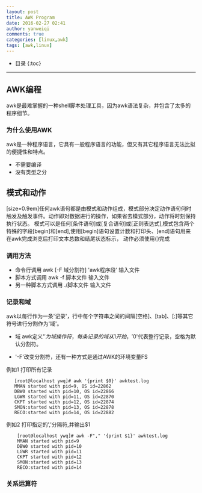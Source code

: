 ```yaml
---
layout: post
title: AWK Program
date: 2016-02-27 02:41
author: yanweiqi
comments: true
categories: [linux,awk]
tags: [awk,linux]
---
```


* 目录
{:toc}

--------------------------

## AWK编程

   awk是最难掌握的一种shell脚本处理工具，因为awk语法复杂，并包含了太多的程序细节。

### 为什么使用AWK

   awk是一种程序语言，它具有一般程序语言的功能，但又有其它程序语言无法比拟的便捷性和特点。

* 不需要编译
* 没有类型之分  

## 模式和动作
   [size=0.9em]任何awk语句都是由模式和动作组成，模式部分决定动作语句何时触发及触发事件。动作即对数据进行的操作，如果省去模式部分，动作将时刻保持执行状态。
   模式可以是任何[条件语句]或[复合语句]或[正则表达式],模式包含两个特殊的字段[begin]和[end],使用[begin]语句设置计数和打印头、[end]语句用来在awk完成浏览后打印文本总数和结尾状态标示，
   动作必须使用{}完成

### 调用方法

* 命令行调用
  awk [-F 域分割符] 'awk程序段' 输入文件
* 脚本方式调用
  awk -f 脚本文件 输入文件
* 另一种脚本方式调用
  ./脚本文件 输入文件

### 记录和域

  awk以每行作为一条'记录'，行中每个字符串之间的间隔[空格]、[tab]、[:]等其它符号进行分割作为'域'。

* 域 awk定义'$'为域操作符，每条记录的域从1开始，'$0'代表整行记录，空格为默认分割符。

* '-F'改变分割符，还有一种方式是通过AWK的环境变量FS

例如1 打印所有记录

``` shell
   [root@localhost ywq]# awk '{print $0}' awktest.log
   MMAN started with pid=9, OS id=22862
   DBW0 started with pid=10, OS id=22866
   LGWR started with pid=11, OS id=22870
   CKPT started with pid=12, OS id=22874
   SMON:started with pid=13, OS id=22878
   RECO:started with pid=14, OS id=22882
```
例如2 打印指定的','分隔符,并输出$1

``` shell
    [root@localhost ywq]# awk -F"," '{print $1}' awktest.log
    MMAN started with pid=9
    DBW0 started with pid=10
    LGWR started with pid=11
    CKPT started with pid=12
    SMON:started with pid=13
    RECO:started with pid=14
```

### 关系运算符
